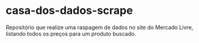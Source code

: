 # casa-dos-dados-scrape
Repositório que realize uma raspagem de dados no site do Mercado Livre, listando todos os preços para um produto buscado.
